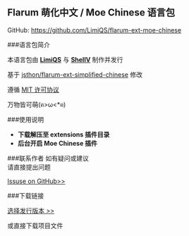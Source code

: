 ## Flarum 萌化中文 / Moe Chinese 语言包

GitHub: https://github.com/LimiQS/flarum-ext-moe-chinese

###语言包简介

本语言包由 **[LimiQS](https://github.com/LimiQS)** 与 **[ShellV](https://github.com/ShellV-Pro)** 制作并发行

基于 [jsthon/flarum-ext-simplified-chinese](https://github.com/jsthon/flarum-ext-simplified-chinese) 修改

遵循 [MIT 许可协议](http://opensource.org/licenses/mit-license.php)

万物皆可萌(ฅ>ω<*ฅ)

###使用说明

* **下载解压至 extensions 插件目录**
* **后台开启 Moe Chinese 插件**

###联系作者
如有疑问或建议  
请直接提出问题  

[Issuse on GitHub>>](https://github.com/LimiQS/flarum-ext-moe-chinese/issues)

###下载链接

[选择发行版本 >>](https://github.com/LimiQS/flarum-ext-moe-chinese/releases)

或直接下载项目文件